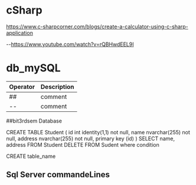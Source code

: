 # cSharp

https://www.c-sharpcorner.com/blogs/create-a-calculator-using-c-sharp-application

--https://www.youtube.com/watch?v=rQBHwdEEL9I



# db_mySQL

| Operator | Description |
| --- | --- |
| ## | comment |
| -- | comment |

##bit3rdsem Database

CREATE TABLE Student ( id int identity(1,1) not null, name nvarchar(255) not null, address nvarchar(255) not null, primary key (id) )
SELECT name, address FROM Student
DELETE FROM Sudent where condition 

CREATE table_name 


## Sql Server commandeLines
